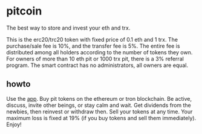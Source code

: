 # pitcoin

The best way to store and invest your eth and trx.

This is the erc20/trc20 token with fixed price of 0.1 eth and 1 trx.
The purchase/sale fee is 10%, and the transfer fee is 5%.
The entire fee is distributed among all holders according to the number of tokens they own.
For owners of more than 10 eth pit or 1000 trx pit, there is a 3% referral program.
The smart contract has no administrators, all owners are equal.

## howto

Use the [app](https://aqoleg.com/pitcoin).
Buy pit tokens on the ethereum or tron blockchain.
Be active, discuss, invite other beings, or stay calm and wait.
Get dividends from the newbies, then reinvest or withdraw then.
Sell your tokens at any time.
Your maximum loss is fixed at 19% (if you buy tokens and sell them immediately).
Enjoy!
